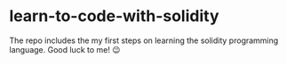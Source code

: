 # learn-to-code-with-solidity
The repo includes the my first steps on learning the solidity programming language. Good luck to me! 😉
